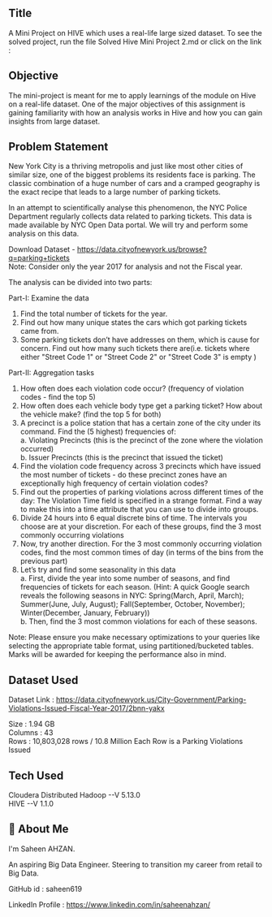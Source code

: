 
## Title

A Mini Project on HIVE which uses a real-life large sized dataset. To see the solved project, run the file Solved Hive Mini Project 2.md or click on the link : 


## Objective

The mini-project is meant for me to apply learnings of the module on Hive on a real-life dataset.
One of the major objectives of this assignment is gaining familiarity with how an analysis works in Hive and how you can gain insights from large dataset.

## Problem Statement

New York City is a thriving metropolis and just like most other cities of similar size, one of the biggest problems its residents face is parking. The classic combination of a huge number of cars and a cramped geography is the exact recipe that leads to a large number of parking tickets.
 
In an attempt to scientifically analyse this phenomenon, the NYC Police Department regularly collects data related to parking tickets. This data is made available by NYC Open Data portal. We will try and perform some analysis on this data.

Download Dataset - https://data.cityofnewyork.us/browse?q=parking+tickets      
Note: Consider only the year 2017 for analysis and not the Fiscal year.

The analysis can be divided into two parts:
 
Part-I: Examine the data

1. Find the total number of tickets for the year.
2. Find out how many unique states the cars which got parking tickets came from.
3. Some parking tickets don’t have addresses on them, which is cause for concern. Find out how many such tickets there are(i.e. tickets where either "Street Code 1" or "Street Code 2" or "Street Code 3" is empty )

Part-II: Aggregation tasks

1. How often does each violation code occur? (frequency of violation codes - find the top 5)    
2. How often does each vehicle body type get a parking ticket? How about the vehicle make? (find the top 5 for both)             
3. A precinct is a police station that has a certain zone of the city under its command. Find the (5 highest) frequencies of:          
      a. Violating Precincts (this is the precinct of the zone where the violation occurred)        
      b. Issuer Precincts (this is the precinct that issued the ticket)         
4. Find the violation code frequency across 3 precincts which have issued the most number of tickets - do these precinct zones have an exceptionally high frequency of certain violation codes?        
5. Find out the properties of parking violations across different times of the day: The Violation Time field is specified in a strange format. Find a way to make this into a time attribute that you can use to divide into groups.      
6. Divide 24 hours into 6 equal discrete bins of time. The intervals you choose are at your discretion. For each of these groups, find the 3 most commonly occurring violations             
7. Now, try another direction. For the 3 most commonly occurring violation codes, find the most common times of day (in terms of the bins from the previous part)     
8. Let’s try and find some seasonality in this data        
      a. First, divide the year into some number of seasons, and find frequencies of tickets for each season. (Hint: A quick Google search reveals the following seasons in NYC: Spring(March, April, March); Summer(June, July, August); Fall(September, October, November); Winter(December, January, February))       
      b. Then, find the 3 most common violations for each of these seasons.           
  
Note: Please ensure you make necessary optimizations to your queries like selecting the appropriate table format, using partitioned/bucketed tables. Marks will be awarded for keeping the performance also in mind.      

## Dataset Used

Dataset Link : https://data.cityofnewyork.us/City-Government/Parking-Violations-Issued-Fiscal-Year-2017/2bnn-yakx     

Size    : 1.94 GB  
Columns : 43  
Rows    : 10,803,028 rows / 10.8 Million 
Each Row is a Parking Violations Issued

## Tech Used

Cloudera Distributed Hadoop --V 5.13.0       
HIVE --V 1.1.0

## 🚀 About Me
I'm Saheen AHZAN. 

An aspiring Big Data Engineer. Steering to transition my career from retail to Big Data.

GitHub id : saheen619

LinkedIn Profile : https://www.linkedin.com/in/saheenahzan/
